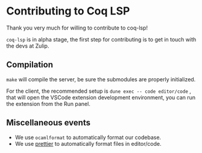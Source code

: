 Contributing to Coq LSP
=======================

Thank you very much for willing to contribute to coq-lsp!

`coq-lsp` is in alpha stage, the first step for contributing is to get
in touch with the devs at Zulip.

## Compilation

`make` will compile the server, be sure the submodules are properly initialized.

For the client, the recommended setup is `dune exec -- code
editor/code` , that will open the VSCode extension development
environment, you can run the extension from the Run panel.

## Miscellaneous events

- We use `ocamlformat` to automatically format our codebase.
- We use [prettier](https://marketplace.visualstudio.com/items?itemName=esbenp.prettier-vscode) to automatically format files in editor/code.
